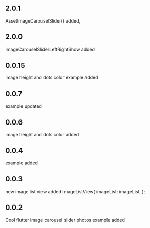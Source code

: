 ## 2.0.1
AssetImageCarouselSlider() added,
## 2.0.0
ImageCarouselSliderLeftRightShow added
## 0.0.15
image height and dots color example added
## 0.0.7
example updated
## 0.0.6
image height and dots color added

## 0.0.4
example added

## 0.0.3
new image list view added
               ImageListView(
                            imageList: imageList,
                          );   
## 0.0.2

Cool flutter image carousel slider 
photos example added